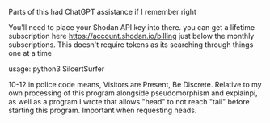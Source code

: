 Parts of this had ChatGPT assistance if I remember right

You'll need to place your Shodan API key into there. you can get a lifetime subscription here https://account.shodan.io/billing  just below the monthly subscriptions. This doesn't require tokens as its searching through things one at a time

usage: python3 SilcertSurfer


10-12 in police code means, Visitors are Present, Be Discrete. Relative to my own processing of this program alongside pseudomorphism and explainpi, as well as a program I wrote that allows "head" to not reach "tail" before starting this program. Important when requesting heads.
